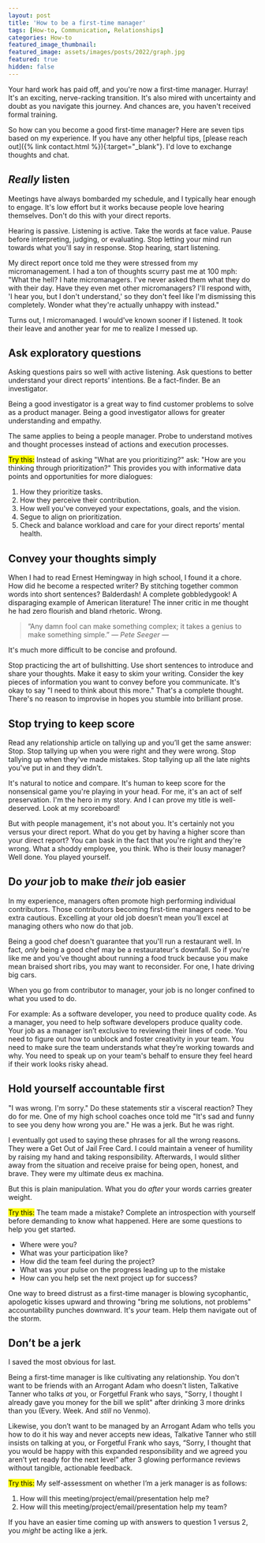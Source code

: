 ```yaml
---
layout: post
title: 'How to be a first-time manager'
tags: [How-to, Communication, Relationships]
categories: How-to
featured_image_thumbnail:
featured_image: assets/images/posts/2022/graph.jpg
featured: true
hidden: false
---
```


Your hard work has paid off, and you're now a first-time manager. Hurray! It's an exciting, nerve-racking transition. It's also mired with uncertainty and doubt as you navigate this journey. And chances are, you haven't received formal training.

So how can you become a good first-time manager? Here are seven tips based on my experience. If you have any other helpful tips, [please reach out]({% link contact.html %}){:target="_blank"}. I'd love to exchange thoughts and chat.

## *Really* listen

Meetings have always bombarded my schedule, and I typically hear enough to engage. It's low effort but it works because people love hearing themselves. Don't do this with your direct reports.

Hearing is passive. Listening is active. Take the words at face value. Pause before interpreting, judging, or evaluating. Stop letting your mind run towards what you'll say in response. Stop hearing, start listening.

My direct report once told me they were stressed from my micromanagement. I had a ton of thoughts scurry past me at 100 mph: "What the hell? I hate micromanagers. I've never asked them what they do with their day. Have they even met other micromanagers? I'll respond with, 'I hear you, but I don't understand,' so they don't feel like I'm dismissing this completely. Wonder what they're actually unhappy with instead."

Turns out, I micromanaged. I would've known sooner if I listened. It took their leave and another year for me to realize I messed up.

## Ask exploratory questions

Asking questions pairs so well with active listening. Ask questions to better understand your direct reports’ intentions. Be a fact-finder. Be an investigator.

Being a good investigator is a great way to find customer problems to solve as a product manager. Being a good investigator allows for greater understanding and empathy.

The same applies to being a people manager. Probe to understand motives and thought processes instead of actions and execution processes.

<mark>Try this:</mark> Instead of asking "What are you prioritizing?" ask: "How are you thinking through prioritization?" This provides you with informative data points and opportunities for more dialogues:
1. How they prioritize tasks.
2. How they perceive their contribution.
3. How well you've conveyed your expectations, goals, and the vision.
4. Segue to align on prioritization.
5. Check and balance workload and care for your direct reports’ mental health.

## Convey your thoughts simply
When I had to read Ernest Hemingway in high school, I found it a chore. How did he become a respected writer? By stitching together common words into short sentences? Balderdash! A complete gobbledygook! A disparaging example of American literature! The inner critic in me thought he had zero flourish and bland rhetoric. Wrong.

>“Any damn fool can make something complex; it takes a genius to make something simple.” <cite>― Pete Seeger ―</cite>

It's much more difficult to be concise and profound.

Stop practicing the art of bullshitting. Use short sentences to introduce and share your thoughts. Make it easy to skim your writing. Consider the key pieces of information you want to convey before you communicate. It's okay to say "I need to think about this more." That's a complete thought. There's no reason to improvise in hopes you stumble into brilliant prose.

## Stop trying to keep score

Read any relationship article on tallying up and you’ll get the same answer: Stop. Stop tallying up when you were right and they were wrong. Stop tallying up when they've made mistakes. Stop tallying up all the late nights you've put in and they didn’t.

It's natural to notice and compare. It's human to keep score for the nonsensical game you're playing in your head. For me, it's an act of self preservation. I'm the hero in my story. And I can prove my title is well-deserved. Look at my scoreboard!

But with people management, it's not about you. It's certainly not you versus your direct report. What do you get by having a higher score than your direct report? You can bask in the fact that you're right and they're wrong. What a shoddy employee, you think. Who is their lousy manager? Well done. You played yourself.

## Do *your* job to make *their* job easier

In my experience, managers often promote high performing individual contributors. Those contributors becoming first-time managers need to be extra cautious. Excelling at your old job doesn’t mean you’ll excel at managing others who now do that job.

Being a good chef doesn't guarantee that you'll run a restaurant well. In fact, *only* being a good chef may be a restaurateur's downfall. So if you're like me and you’ve thought about running a food truck because you make mean braised short ribs, you may want to reconsider. For one, I hate driving big cars.

When you go from contributor to manager, your job is no longer confined to what you used to do.

For example: As a software developer, you need to produce quality code. As a manager, you need to help software developers produce quality code. Your job as a manager isn’t exclusive to reviewing their lines of code. You need to figure out how to unblock and foster creativity in your team. You need to make sure the team understands what they’re working towards and why. You need to speak up on your team's behalf to ensure they feel heard if their work looks risky ahead.

## Hold yourself accountable first

"I was wrong. I'm sorry." Do these statements stir a visceral reaction? They do for me. One of my high school coaches once told me "It's sad and funny to see you deny how wrong you are." He was a jerk. But he was right.

I eventually got used to saying these phrases for all the wrong reasons. They were a Get Out of Jail Free Card. I could maintain a veneer of humility by raising my hand and taking responsibility. Afterwards, I would slither away from the situation and receive praise for being open, honest, and brave. They were my ultimate deus ex machina.

But this is plain manipulation. What you do *after* your words carries greater weight.

<mark>Try this:</mark> The team made a mistake? Complete an introspection with yourself before demanding to know what happened. Here are some questions to help you get started.

- Where were you?
- What was your participation like?
- How did the team feel during the project?
- What was your pulse on the progress leading up to the mistake
- How can you help set the next project up for success?

One way to breed distrust as a first-time manager is blowing sycophantic, apologetic kisses upward and throwing "bring me solutions, not problems" accountability punches downward. It's *your* team. Help them navigate out of the storm.

## Don’t be a jerk

I saved the most obvious for last.

Being a first-time manager is like cultivating any relationship. You don't want to be friends with an Arrogant Adam who doesn't listen, Talkative Tanner who talks *at* you, or Forgetful Frank who says, "Sorry, I thought I already gave you money for the bill we split" after drinking 3 more drinks than you (Every. Week. And *still* no Venmo).

Likewise, you don’t want to be managed by an Arrogant Adam who tells you how to do it his way and never accepts new ideas, Talkative Tanner who still insists on talking at you, or Forgetful Frank who says, “Sorry, I thought that you would be happy with this expanded responsibility and we agreed you aren’t yet ready for the next level” after 3 glowing performance reviews without tangible, actionable feedback.

<mark>Try this:</mark> My self-assessment on whether I’m a jerk manager is as follows:

1. How will this meeting/project/email/presentation help me?
2. How will this meeting/project/email/presentation help my team?

If you have an easier time coming up with answers to question 1 versus 2, you *might* be acting like a jerk.
